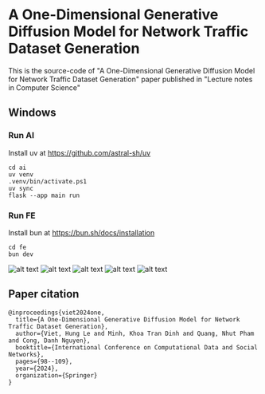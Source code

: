 # A One-Dimensional Generative Diffusion Model for Network Traffic Dataset Generation
This is the source-code of "A One-Dimensional Generative Diffusion Model for Network Traffic Dataset Generation" paper published in "Lecture notes in Computer Science"
## Windows

### Run AI

Install uv at <https://github.com/astral-sh/uv>

```pwsh
cd ai
uv venv
.venv/bin/activate.ps1
uv sync
flask --app main run
```

### Run FE

Install bun at <https://bun.sh/docs/installation>

```pwsh
cd fe
bun dev
```

![alt text](resources/image.png)
![alt text](resources/image-1.png)
![alt text](resources/image-2.png)
![alt text](resources/image-3.png)
![alt text](resources/image-4.png)


## Paper citation 
~~~
@inproceedings{viet2024one,
  title={A One-Dimensional Generative Diffusion Model for Network Traffic Dataset Generation},
  author={Viet, Hung Le and Minh, Khoa Tran Dinh and Quang, Nhut Pham and Cong, Danh Nguyen},
  booktitle={International Conference on Computational Data and Social Networks},
  pages={98--109},
  year={2024},
  organization={Springer}
}
~~~

